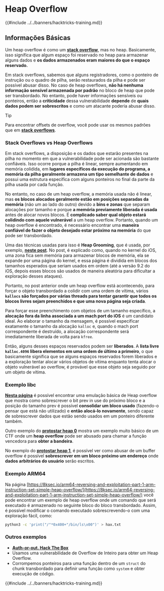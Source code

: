 # Heap Overflow

{{#include ../../banners/hacktricks-training.md}}

## Informações Básicas

Um heap overflow é como um [**stack overflow**](../stack-overflow/), mas no heap. Basicamente, isso significa que algum espaço foi reservado no heap para armazenar alguns dados e **os dados armazenados eram maiores do que o espaço reservado.**

Em stack overflows, sabemos que alguns registradores, como o ponteiro de instrução ou o quadro de pilha, serão restaurados da pilha e pode ser possível abusar disso. No caso de heap overflows, **não há nenhuma informação sensível armazenada por padrão** no bloco de heap que pode ser transbordado. No entanto, pode haver informações sensíveis ou ponteiros, então a **criticidade** dessa vulnerabilidade **depende** de **quais dados podem ser sobrescritos** e como um atacante poderia abusar disso.

> [!TIP]
> Para encontrar offsets de overflow, você pode usar os mesmos padrões que em [**stack overflows**](../stack-overflow/#finding-stack-overflows-offsets).

### Stack Overflows vs Heap Overflows

Em stack overflows, a disposição e os dados que estarão presentes na pilha no momento em que a vulnerabilidade pode ser acionada são bastante confiáveis. Isso ocorre porque a pilha é linear, sempre aumentando em memória colidida, em **lugares específicos da execução do programa, a memória da pilha geralmente armazena um tipo semelhante de dados** e possui uma estrutura específica com alguns ponteiros no final da parte da pilha usada por cada função.

No entanto, no caso de um heap overflow, a memória usada não é linear, mas **os blocos alocados geralmente estão em posições separadas da memória** (não um ao lado do outro) devido a **bins e zonas** que separam alocações por tamanho e porque **a memória previamente liberada é usada** antes de alocar novos blocos. É **complicado saber qual objeto estará colidindo com aquele vulnerável** a um heap overflow. Portanto, quando um heap overflow é encontrado, é necessário encontrar uma **maneira confiável de fazer o objeto desejado estar próximo na memória** do que pode ser transbordado.

Uma das técnicas usadas para isso é **Heap Grooming**, que é usada, por exemplo, [**neste post**](https://azeria-labs.com/grooming-the-ios-kernel-heap/). No post, é explicado como, quando no kernel do iOS, uma zona fica sem memória para armazenar blocos de memória, ela se expande por uma página do kernel, e essa página é dividida em blocos dos tamanhos esperados que seriam usados em ordem (até a versão 9.2 do iOS, depois esses blocos são usados de maneira aleatória para dificultar a exploração desses ataques).

Portanto, no post anterior onde um heap overflow está acontecendo, para forçar o objeto transbordado a colidir com uma ordem de vítima, vários **`kallocs` são forçados por várias threads para tentar garantir que todos os blocos livres sejam preenchidos e que uma nova página seja criada**.

Para forçar esse preenchimento com objetos de um tamanho específico, a **alocação fora da linha associada a um mach port do iOS** é um candidato ideal. Ao elaborar o tamanho da mensagem, é possível especificar exatamente o tamanho da alocação `kalloc` e, quando o mach port correspondente é destruído, a alocação correspondente será imediatamente liberada de volta para `kfree`.

Então, alguns desses espaços reservados podem ser **liberados**. A **lista livre `kalloc.4096` libera elementos em uma ordem de último a primeiro**, o que basicamente significa que se alguns espaços reservados forem liberados e a exploração tentar alocar vários objetos de vítima enquanto tenta alocar o objeto vulnerável ao overflow, é provável que esse objeto seja seguido por um objeto de vítima.

### Exemplo libc

[**Nesta página**](https://guyinatuxedo.github.io/27-edit_free_chunk/heap_consolidation_explanation/index.html) é possível encontrar uma emulação básica de Heap overflow que mostra como sobrescrever o bit prev in use do próximo bloco e a posição do tamanho prev é possível **consolidar um bloco usado** (fazendo-o pensar que está não utilizado) e **então alocá-lo novamente**, sendo capaz de sobrescrever dados que estão sendo usados em um ponteiro diferente também.

Outro exemplo do [**protostar heap 0**](https://guyinatuxedo.github.io/24-heap_overflow/protostar_heap0/index.html) mostra um exemplo muito básico de um CTF onde um **heap overflow** pode ser abusado para chamar a função vencedora para **obter a bandeira**.

No exemplo do [**protostar heap 1**](https://guyinatuxedo.github.io/24-heap_overflow/protostar_heap1/index.html), é possível ver como abusar de um buffer overflow é possível **sobrescrever em um bloco próximo um endereço** onde **dados arbitrários do usuário** serão escritos.

### Exemplo ARM64

Na página [https://8ksec.io/arm64-reversing-and-exploitation-part-1-arm-instruction-set-simple-heap-overflow/](https://8ksec.io/arm64-reversing-and-exploitation-part-1-arm-instruction-set-simple-heap-overflow/) você pode encontrar um exemplo de heap overflow onde um comando que será executado é armazenado no seguinte bloco do bloco transbordado. Assim, é possível modificar o comando executado sobrescrevendo-o com uma exploração fácil, como:
```bash
python3 -c 'print("/"*0x400+"/bin/ls\x00")' > hax.txt
```
### Outros exemplos

- [**Auth-or-out. Hack The Box**](https://7rocky.github.io/en/ctf/htb-challenges/pwn/auth-or-out/)
- Usamos uma vulnerabilidade de Overflow de Inteiro para obter um Heap Overflow.
- Corrompemos ponteiros para uma função dentro de um `struct` do chunk transbordado para definir uma função como `system` e obter execução de código.

{{#include ../../banners/hacktricks-training.md}}
